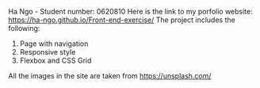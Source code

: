 Ha Ngo - Student number: 0620810
Here is the link to my porfolio website: https://ha-ngo.github.io/Front-end-exercise/ The project includes the following:

  1. Page with navigation
  2. Responsive style
  3. Flexbox and CSS Grid
  
All the images in the site are taken from https://unsplash.com/
